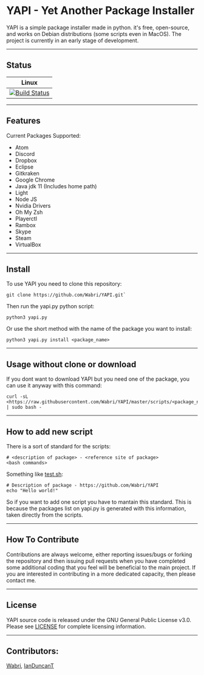 # YAPI - Yet Another Package Installer

YAPI is a simple package installer made in python. it's free, open-source, and works on Debian distributions (some scripts even in MacOS). The project is currently in an early stage of development.

****

## Status

| Linux |
|-------|
|[![Build Status](https://travis-ci.org/Wabri/YAPI.svg?branch=master)](https://travis-ci.org/Wabri/YAPI)|

****

## Features

Current Packages Supported:
-   Atom
-   Discord
-   Dropbox
-   Eclipse
-   Gitkraken
-   Google Chrome
-   Java jdk 11 (Includes home path)
-   Light
-   Node JS
-   Nvidia Drivers
-   Oh My Zsh
-   Playerctl
-   Rambox
-   Skype
-   Steam
-   VirtualBox

****

## Install

To use YAPI you need to clone this repository:

    git clone https://github.com/Wabri/YAPI.git`

Then run the yapi.py python script:

    python3 yapi.py

Or use the short method with the name of the package you want to install:

    python3 yapi.py install <package_name>

****

## Usage without clone or download

If you dont want to download YAPI but you need one of the package, you can use it anyway with this command:

    curl -sL <https://raw.githubusercontent.com/Wabri/YAPI/master/scripts/<package_name>.sh | sudo bash -

****

## How to add new script

There is a sort of standard for the scripts:

    # <description of package> - <reference site of package>
    <bash commands>

Something like [test.sh](scripts/test.sh):

    # Description of package - https://github.com/Wabri/YAPI
    echo "Hello world!"

So if you want to add one script you have to mantain this standard. This is because the packages list on yapi.py is generated with this information, taken directly from the scripts.

****

## How To Contribute

Contributions are always welcome, either reporting issues/bugs or forking the repository and then issuing pull requests when you have completed some additional coding that you feel will be beneficial to the main project. If you are interested in contributing in a more dedicated capacity, then please contact me.

****

## License

YAPI source code is released under the GNU General Public License v3.0. Please see [LICENSE](LICENSE) for complete licensing information.

****

## Contributors:

[Wabri](https://github.com/Wabri), [IanDuncanT](https://github.com/IanDuncanT)
